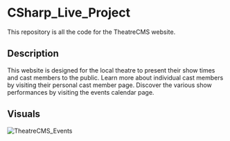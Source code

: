 # CSharp_Live_Project
This repository is all the code for the TheatreCMS website.

## Description
This website is designed for the local theatre to present their show times and cast members to the public. Learn more about individual cast members by visiting their personal cast member page. Discover the various show performances by visiting the events calendar page.

## Visuals
![TheatreCMS_Events](https://user-images.githubusercontent.com/69860165/110377172-51329180-8011-11eb-930d-11942f7ae2d0.png)

